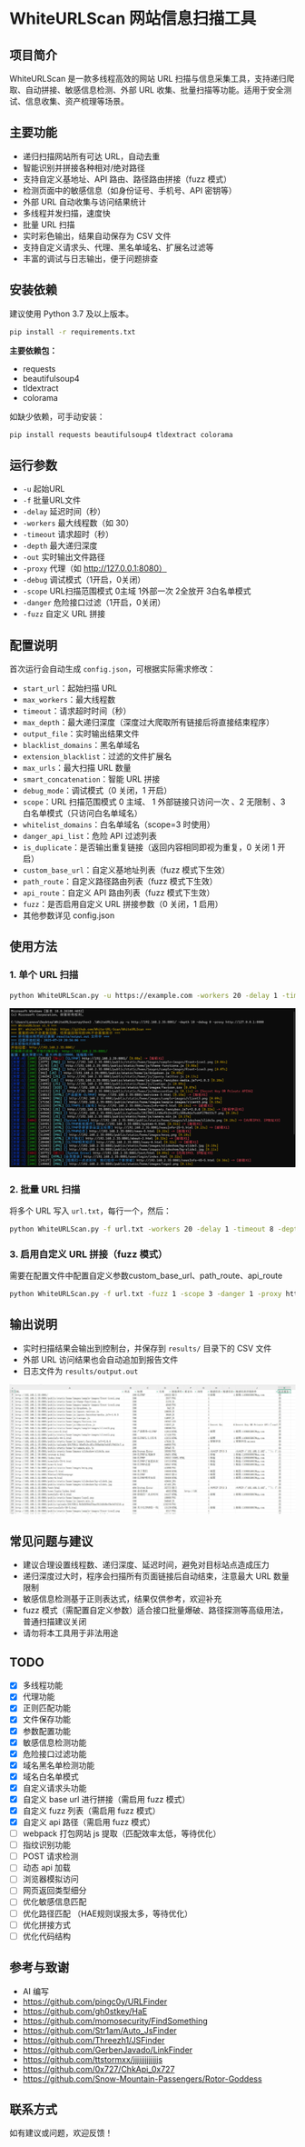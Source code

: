 # WhiteURLScan 网站信息扫描工具

## 项目简介

WhiteURLScan 是一款多线程高效的网站 URL 扫描与信息采集工具，支持递归爬取、自动拼接、敏感信息检测、外部 URL 收集、批量扫描等功能。适用于安全测试、信息收集、资产梳理等场景。

## 主要功能

- 递归扫描网站所有可达 URL，自动去重
- 智能识别并拼接各种相对/绝对路径
- 支持自定义基地址、API 路由、路径路由拼接（fuzz 模式）
- 检测页面中的敏感信息（如身份证号、手机号、API 密钥等）
- 外部 URL 自动收集与访问结果统计
- 多线程并发扫描，速度快
- 批量 URL 扫描
- 实时彩色输出，结果自动保存为 CSV 文件
- 支持自定义请求头、代理、黑名单域名、扩展名过滤等
- 丰富的调试与日志输出，便于问题排查

## 安装依赖

建议使用 Python 3.7 及以上版本。

```bash
pip install -r requirements.txt
```

**主要依赖包：**
- requests
- beautifulsoup4
- tldextract
- colorama

如缺少依赖，可手动安装：

```bash
pip install requests beautifulsoup4 tldextract colorama
```
## 运行参数

- `-u`       起始URL
- `-f`       批量URL文件
- `-delay`    延迟时间（秒）
- `-workers` 最大线程数（如 30）
- `-timeout` 请求超时（秒）
- `-depth`   最大递归深度
- `-out`     实时输出文件路径
- `-proxy`   代理（如 http://127.0.0.1:8080）
- `-debug`   调试模式（1开启，0关闭）
- `-scope`   URL扫描范围模式 0主域 1外部一次 2全放开 3白名单模式
- `-danger`  危险接口过滤（1开启，0关闭）
- `-fuzz`   自定义 URL 拼接
  
## 配置说明

首次运行会自动生成 `config.json`，可根据实际需求修改：

- `start_url`：起始扫描 URL
- `max_workers`：最大线程数
- `timeout`：请求超时时间（秒）
- `max_depth`：最大递归深度（深度过大爬取所有链接后将直接结束程序）
- `output_file`：实时输出结果文件
- `blacklist_domains`：黑名单域名
- `extension_blacklist`：过滤的文件扩展名
- `max_urls`：最大扫描 URL 数量
- `smart_concatenation`：智能 URL 拼接
- `debug_mode`：调试模式（0 关闭，1 开启）
- `scope`：URL 扫描范围模式 0 主域、 1 外部链接只访问一次 、2 无限制 、3 白名单模式（只访问白名单域名）
- `whitelist_domains`：白名单域名（scope=3 时使用）
- `danger_api_list`：危险 API 过滤列表
- `is_duplicate`：是否输出重复链接（返回内容相同即视为重复，0 关闭 1 开启）
- `custom_base_url`：自定义基地址列表（fuzz 模式下生效）
- `path_route`：自定义路径路由列表（fuzz 模式下生效）
- `api_route`：自定义 API 路由列表（fuzz 模式下生效）
- `fuzz`：是否启用自定义 URL 拼接参数（0 关闭，1 启用）
- 其他参数详见 config.json

## 使用方法

### 1. 单个 URL 扫描

```bash
python WhiteURLScan.py -u https://example.com -workers 20 -delay 1 -timeout 8 -depth 3
```

![运行](https://raw.githubusercontent.com/white1434/WhiteURLScan/refs/heads/main/images/1.jpg)

### 2. 批量 URL 扫描

将多个 URL 写入 `url.txt`，每行一个，然后：

```bash
python WhiteURLScan.py -f url.txt -workers 20 -delay 1 -timeout 8 -depth 3
```

### 3. 启用自定义 URL 拼接（fuzz 模式）

需要在配置文件中配置自定义参数custom_base_url、path_route、api_route

```bash
python WhiteURLScan.py -f url.txt -fuzz 1 -scope 3 -danger 1 -proxy http://127.0.0.1:8080
```


## 输出说明

- 实时扫描结果会输出到控制台，并保存到 `results/` 目录下的 CSV 文件
- 外部 URL 访问结果也会自动追加到报告文件
- 日志文件为 `results/output.out`

![运行结果](https://raw.githubusercontent.com/white1434/WhiteURLScan/refs/heads/main/images/2.jpg)

## 常见问题与建议

- 建议合理设置线程数、递归深度、延迟时间，避免对目标站点造成压力
- 递归深度过大时，程序会扫描所有页面链接后自动结束，注意最大 URL 数量限制
- 敏感信息检测基于正则表达式，结果仅供参考，欢迎补充
- fuzz 模式（需配置自定义参数）适合接口批量爆破、路径探测等高级用法，普通扫描建议关闭
- 请勿将本工具用于非法用途

## TODO
- [x] 多线程功能
- [x] 代理功能
- [x] 正则匹配功能
- [x] 文件保存功能
- [x] 参数配置功能
- [x] 敏感信息检测功能
- [x] 危险接口过滤功能
- [x] 域名黑名单检测功能
- [x] 域名白名单模式
- [x] 自定义请求头功能
- [x] 自定义 base url 进行拼接（需启用 fuzz 模式）
- [x] 自定义 fuzz 列表（需启用 fuzz 模式）
- [x] 自定义 api 路径（需启用 fuzz 模式）
- [ ] webpack 打包网站 js 提取（匹配效率太低，等待优化）
- [ ] 指纹识别功能
- [ ] POST 请求检测
- [ ] 动态 api 加载
- [ ] 浏览器模拟访问
- [ ] 网页返回类型细分
- [ ] 优化敏感信息匹配
- [ ] 优化路径匹配 （HAE规则误报太多，等待优化）
- [ ] 优化拼接方式
- [ ] 优化代码结构

## 参考与致谢
- AI 编写
- https://github.com/pingc0y/URLFinder
- https://github.com/gh0stkey/HaE
- https://github.com/momosecurity/FindSomething
- https://github.com/Str1am/Auto_JsFinder
- https://github.com/Threezh1/JSFinder
- https://github.com/GerbenJavado/LinkFinder
- https://github.com/ttstormxx/jjjjjjjjjjjjjs
- https://github.com/0x727/ChkApi_0x727
- https://github.com/Snow-Mountain-Passengers/Rotor-Goddess

## 联系方式

如有建议或问题，欢迎反馈！ 
